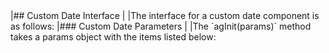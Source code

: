<framework-specific-section frameworks="angular">
|## Custom Date Interface
|
|The interface for a custom date component is as follows:
</framework-specific-section>
<framework-specific-section frameworks="angular">
<interface-documentation interfaceName='IDateAngularComp' config='{"asCode":true }' ></interface-documentation>
</framework-specific-section> 

<framework-specific-section frameworks="angular">
|### Custom Date Parameters
|
|The `agInit(params)` method takes a params object with the items listed below:
</framework-specific-section>